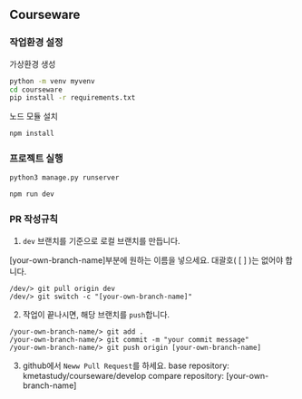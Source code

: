 ## Courseware

### 작업환경 설정

가상환경 생성

```cmd
python -m venv myvenv
cd courseware
pip install -r requirements.txt
```

노드 모듈 설치

```cmd
npm install
```

### 프로젝트 실행

```cmd
python3 manage.py runserver
```

```cmd
npm run dev
```

### PR 작성규칙

1. `dev` 브랜치를 기준으로 로컬 브랜치를 만듭니다.

[your-own-branch-name]부분에 원하는 이름을 넣으세요. 대괄호( [ ] )는 없어야 합니다.
```
/dev/> git pull origin dev
/dev/> git switch -c "[your-own-branch-name]"
```

2. 작업이 끝나시면, 해당 브랜치를 `push`합니다.
```
/your-own-branch-name/> git add .
/your-own-branch-name/> git commit -m "your commit message"
/your-own-branch-name/> git push origin [your-own-branch-name]
```

3. github에서 `Neww Pull Request`를 하세요.
base repository: kmetastudy/courseware/develop
compare repository: [your-own-branch-name]